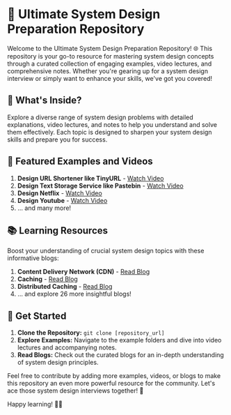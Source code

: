 # 🚀 Ultimate System Design Preparation Repository

Welcome to the Ultimate System Design Preparation Repository! 🌐 This repository is your go-to resource for mastering system design concepts through a curated collection of engaging examples, video lectures, and comprehensive notes. Whether you're gearing up for a system design interview or simply want to enhance your skills, we've got you covered!

## 🎯 What's Inside?

Explore a diverse range of system design problems with detailed explanations, video lectures, and notes to help you understand and solve them effectively. Each topic is designed to sharpen your system design skills and prepare you for success.

## 🌟 Featured Examples and Videos

1. **Design URL Shortener like TinyURL** - [Watch Video](https://www.youtube.com/watch?v=fMZMm_0ZhK4)
2. **Design Text Storage Service like Pastebin** - [Watch Video](https://www.youtube.com/watch?v=josjRSBqEBI)
3. **Design Netflix** - [Watch Video](https://www.youtube.com/watch?v=psQzyFfsUGU)
4. **Design Youtube** - [Watch Video](https://www.youtube.com/watch?v=jPKTo1iGQiE)
5. ... and many more!

## 📚 Learning Resources

Boost your understanding of crucial system design topics with these informative blogs:

1. **Content Delivery Network (CDN)** - [Read Blog](https://www.cloudflare.com/learning/cdn/what-is-a-cdn/)
2. **Caching** - [Read Blog](https://medium.com/must-know-computer-science/system-design-caching-acbd1b02ca01)
3. **Distributed Caching** - [Read Blog](https://redis.com/glossary/distributed-caching/)
4. ... and explore 26 more insightful blogs!

## 🚀 Get Started

1. **Clone the Repository:** `git clone [repository_url]`
2. **Explore Examples:** Navigate to the example folders and dive into video lectures and accompanying notes.
3. **Read Blogs:** Check out the curated blogs for an in-depth understanding of system design principles.

Feel free to contribute by adding more examples, videos, or blogs to make this repository an even more powerful resource for the community. Let's ace those system design interviews together! 🌟

Happy learning! 🚀✨
